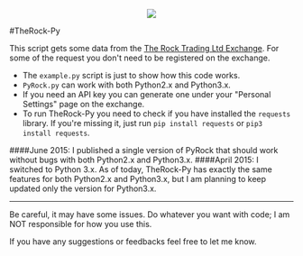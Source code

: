 <p align="center">
<img src="https://dl.dropboxusercontent.com/u/75692343/TheRock_default.png">
</p>
#TheRock-Py

This script gets some data from the [The Rock Trading Ltd Exchange](https://www.therocktrading.com/referral/80). For some of the request you don't need to be registered on the exchange. 

- The `example.py` script is just to show how this code works. 
- `PyRock.py` can work with both Python2.x and Python3.x.
- If you need an API key you can generate one under your "Personal Settings" page on the exchange. 
- To run TheRock-Py you need to check if you have installed the `requests` library. If you're missing it, just run `pip install requests` or `pip3 install requests`.

####June 2015:
I published a single version of PyRock that should work without bugs with both Python2.x and Python3.x. 
####April 2015:
I switched to Python 3.x. As of today, TheRock-Py has exactly the same features for both Python2.x and Python3.x, but I am planning to keep updated only the version for Python3.x. 

--------
Be careful, it may have some issues. Do whatever you want with code; I am NOT responsible for how you use this.

If you have any suggestions or feedbacks feel free to let me know.